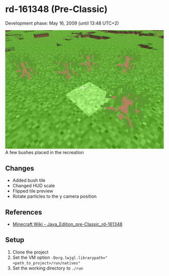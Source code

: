 # rd-161348 (Pre-Classic)
Development phase: May 16, 2009 (until 13:48 UTC+2)

![Bush](.assets/bush.jpg)<br>
A few bushes placed in the recreation

## Changes
- Added bush tile
- Changed HUD scale
- Flipped tile preview
- Rotate particles to the y camera position

## References
- [Minecraft Wiki - Java_Edition_pre-Classic_rd-161348](https://minecraft.gamepedia.com/Java_Edition_pre-Classic_rd-161348)

## Setup
1. Clone the project
2. Set the VM option ``-Dorg.lwjgl.librarypath="<path_to_project>/run/natives"``
3. Set the working directory to ``./run``